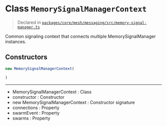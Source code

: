 # Class `MemorySignalManagerContext`
> Declared in [`packages/core/mesh/messaging/src/memory-signal-manager.ts`](https://github.com/dxos/protocols/blob/main/packages/core/mesh/messaging/src/memory-signal-manager.ts#L20)

Common signaling context that connects multiple MemorySignalManager instances.

## Constructors
```ts
new MemorySignalManagerContext(

)
```

---
- MemorySignalManagerContext : Class
- constructor : Constructor
- new MemorySignalManagerContext : Constructor signature
- connections : Property
- swarmEvent : Property
- swarms : Property
